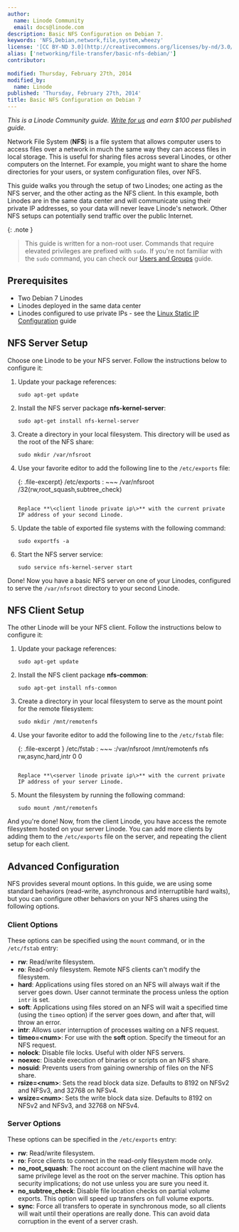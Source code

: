 ```yaml
---
author:
  name: Linode Community
  email: docs@linode.com
description: Basic NFS Configuration on Debian 7.
keywords: 'NFS,Debian,network,file,system,wheezy'
license: '[CC BY-ND 3.0](http://creativecommons.org/licenses/by-nd/3.0/us/)'
alias: ['networking/file-transfer/basic-nfs-debian/']
contributor:
    
modified: Thursday, February 27th, 2014
modified_by:
  name: Linode
published: 'Thursday, February 27th, 2014'
title: Basic NFS Configuration on Debian 7
---
```


*This is a Linode Community guide. [Write for us](/docs/contribute) and earn $100 per published guide.*

Network File System (**NFS**) is a file system that allows computer users to access files over a network in much the same way they can access files in local storage. This is useful for sharing files across several Linodes, or other computers on the Internet. For example, you might want to share the home directories for your users, or system configuration files, over NFS.

This guide walks you through the setup of two Linodes; one acting as the NFS server, and the other acting as the NFS client. In this example, both Linodes are in the same data center and will communicate using their private IP addresses, so your data will never leave Linode's network. Other NFS setups can potentially send traffic over the public Internet.

 {: .note }
>
> This guide is written for a non-root user. Commands that require elevated privileges are prefixed with `sudo`. If you're not familiar with the `sudo` command, you can check our [Users and Groups](https://library.linode.com/using-linux/users-and-groups) guide.

Prerequisites
-------------

-   Two Debian 7 Linodes
-   Linodes deployed in the same data center
-   Linodes configured to use private IPs - see the [Linux Static IP Configuration](https://library.linode.com/networking/configuring-static-ip-interfaces) guide

NFS Server Setup
----------------

Choose one Linode to be your NFS server. Follow the instructions below to configure it:

1.  Update your package references:

        sudo apt-get update

2.  Install the NFS server package **nfs-kernel-server**:

        sudo apt-get install nfs-kernel-server

3.  Create a directory in your local filesystem. This directory will be used as the root of the NFS share:

        sudo mkdir /var/nfsroot

4.  Use your favorite editor to add the following line to the `/etc/exports` file:

    {: .file-excerpt}
	/etc/exports
	: ~~~
		/var/nfsroot	 <client linode private ip>/32(rw,root_squash,subtree_check)
	~~~
	
    Replace **\<client linode private ip\>** with the current private IP address of your second Linode.

5.  Update the table of exported file systems with the following command:

        sudo exportfs -a

6.  Start the NFS server service:

        sudo service nfs-kernel-server start

Done! Now you have a basic NFS server on one of your Linodes, configured to serve the `/var/nfsroot` directory to your second Linode.

NFS Client Setup
----------------

The other Linode will be your NFS client. Follow the instructions below to configure it:

1.  Update your package references:

        sudo apt-get update

2.  Install the NFS client package **nfs-common**:

        sudo apt-get install nfs-common

3.  Create a directory in your local filesystem to serve as the mount point for the remote filesystem:

        sudo mkdir /mnt/remotenfs

4.  Use your favorite editor to add the following line to the `/etc/fstab` file:

    {: .file-excerpt }
	/etc/fstab
	: ~~~
		<server linode private ip>:/var/nfsroot /mnt/remotenfs nfs rw,async,hard,intr 0 0
	~~~

    Replace **\<server linode private ip\>** with the current private IP address of your server Linode.

5.  Mount the filesystem by running the following command:

        sudo mount /mnt/remotenfs

And you're done! Now, from the client Linode, you have access the remote filesystem hosted on your server Linode. You can add more clients by adding them to the `/etc/exports` file on the server, and repeating the client setup for each client.

Advanced Configuration
----------------------

NFS provides several mount options. In this guide, we are using some standard behaviors (read-write, asynchronous and interruptible hard waits), but you can configure other behaviors on your NFS shares using the following options.

### Client Options

These options can be specified using the `mount` command, or in the `/etc/fstab` entry:

-   **rw**: Read/write filesystem.
-   **ro**: Read-only filesystem. Remote NFS clients can't modify the filesystem.
-   **hard**: Applications using files stored on an NFS will always wait if the server goes down. User cannot terminate the process unless the option `intr` is set.
-   **soft**: Applications using files stored on an NFS will wait a specified time (using the `timeo` option) if the server goes down, and after that, will throw an error.
-   **intr**: Allows user interruption of processes waiting on a NFS request.
-   **timeo=\<num\>**: For use with the **soft** option. Specify the timeout for an NFS request.
-   **nolock**: Disable file locks. Useful with older NFS servers.
-   **noexec**: Disable execution of binaries or scripts on an NFS share.
-   **nosuid**: Prevents users from gaining ownership of files on the NFS share.
-   **rsize=\<num\>**: Sets the read block data size. Defaults to 8192 on NFSv2 and NFSv3, and 32768 on NFSv4.
-   **wsize=\<num\>**: Sets the write block data size. Defaults to 8192 on NFSv2 and NFSv3, and 32768 on NFSv4.

### Server Options

These options can be specified in the `/etc/exports` entry:

-   **rw**: Read/write filesystem.
-   **ro**: Force clients to connect in the read-only filesystem mode only.
-   **no\_root\_squash**: The root account on the client machine will have the same privilege level as the root on the server machine. This option has security implications; do not use unless you are sure you need it.
-   **no\_subtree\_check**: Disable file location checks on partial volume exports. This option will speed up transfers on full volume exports.
-   **sync**: Force all transfers to operate in synchronous mode, so all clients will wait until their operations are really done. This can avoid data corruption in the event of a server crash.



